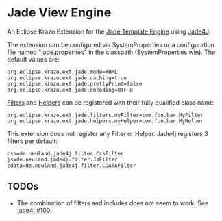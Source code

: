 # Jade View Engine

An Eclipse Krazo Extension for the [Jade Template Engine][jade] using [Jade4J][jade4j].

The extension can be configured via SystemProperties or a configuration file named "jade.properties" in the classpath (SystemProperties win).
The default values are:

    org.eclipse.krazo.ext.jade.mode=XHML
    org.eclipse.krazo.ext.jade.caching=true
    org.eclipse.krazo.ext.jade.prettyPrint=false
    org.eclipse.krazo.ext.jade.encoding=UTF-8
    
[Filters][filters] and [Helpers][helpers] can be registered with their fully qualified class name:

    org.eclipse.krazo.ext.jade.filters.myFilter=com.foo.bar.MyFilter
    org.eclipse.krazo.ext.jade.helpers.myHelper=com.foo.bar.MyHelper
    
This extension does not register any Filter or Helper. Jade4j registers 3 filters per default:

    css=de.neuland.jade4j.filter.CssFilter
    js=de.neuland.jade4j.filter.JsFilter
    cdata=de.neuland.jade4j.filter.CDATAFilter

## TODOs

* The combination of filters and includes does not seem to work. See [jade4j #100][100].


 [jade]: http://jade-lang.com/
 [jade4j]: https://github.com/neuland/jade4j
 [filters]: https://github.com/neuland/jade4j#api-filters
 [helpers]: https://github.com/neuland/jade4j#api-helpers
 [100]: https://github.com/neuland/jade4j/issues/100
